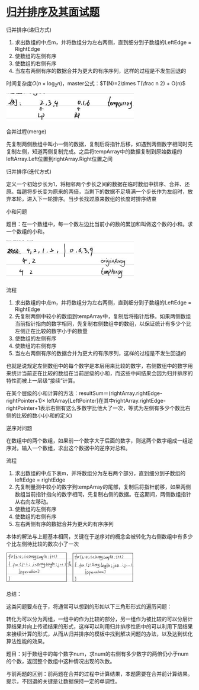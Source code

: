 # [归并排序及其面试题](https://www.bilibili.com/video/BV1sovaemESv)

归并排序(递归方式)

1. 求出数组的中点m，并将数组分为左右两侧，直到细分到子数组的LeftEdge = RightEdge
2. 使数组的左侧有序
3. 使数组的右侧有序
4. 当左右两侧有序的数据合并为更大的有序序列，这样的过程是不发生回退的

时间复杂度$O(n\times\log_{2}{n})$，master公式：$T(N)=2\times T(\frac n 2) + O(n)$

![img](./Assets/clip_image002.jpg)

合并过程(merge)

先复制两侧数组中叫小一侧的数据，复制后将指针后移，如遇到两侧数字相同时先复制左侧，知道两侧复制完成。之后将tempArray中的数据复制到原始数组的leftArray.Left位置到rightArray.Right位置之间

归并排序(迭代方式)

定义一个初始步长为1，将相邻两个步长之间的数据在临时数组中排序、合并、还原。每趟将步长变为原来的两倍，当剩下的数据不足填满一个步长作为左组时，放弃本轮，进入下一轮排序。当步长找过原来数组的长度时排序结束

小和问题

题目：在一个数组中，每一个数左边比当前小的数的累加和叫做这个数的小和。求一个数组的小和。

![img](./Assets/clip_image004.jpg)

流程

1. 求出数组的中点m，并将数组分为左右两侧，直到细分到子数组的LeftEdge = RightEdge
2. 先复制两侧中较小的数组到tempArray中，复制后将指针后移。如果两侧数组当前指针指向的数字相同，先复制右侧数组中的数组，以保证统计有多少个比左侧正在比较的数字小于的数量
3. 使数组的左侧有序
4. 使数组的右侧有序
5. 当左右两侧有序的数据合并为更大的有序序列，这样的过程是不发生回退的

也就是说规定左侧数组中的每个数字是本层用来比较的数字，右侧数组中的数字用来统计当前正在比较的数组在当前层级的小和，而这些中间结果会因为归并排序的特性而被上一层级“接续”计算。

在某个层级的小和计算的方法：resultSum＝(rightArray.rightEdge-rightPointer+1)$\times$ leftArray\[LeftPointer\]在其中rightArray.rightEdge-rightPointer+1表示右侧有这么多数字比他大了一次，等式为左侧有多少个数比右侧的比较的数小(小和的定义)

逆序对问题

在数组中的两个数组，如果前一个数字大于后面的数字，则这两个数字组成一组逆序对。输入一个数组，求出这个数据中的逆序对总和。

流程

1. 求出数组的中点下表m，并将数组分为左右两个部分，直到细分到子数组的leftEdge = rightEdge
2. 先复制量测中较小的数字到tempArray的尾部，复制后将指针前移，如果两侧数组当前指针指向的数字相同，先复制右侧的数据。在这期间，两侧数组指针从右向左移动。
3. 使数组的左侧有序
4. 使数组的右侧有序
5. 左右两侧有序的数据合并为更大的有序序列

本体的解法与上题基本相同，关键在于逆序对的概念会被转化为右侧数组中有多少个比左侧待比较的数次小了一次

![img](./Assets/clip_image006.jpg)

总结：

这类问题要点在于，将通常可以想到的形如以下三角形形式的遍历问题：

 

转化为可以分为两组，一组中的作为比较的部分，另一组作为被比较的可以分层计算结果并向上传递结果的形式，这样可以利用归并排序性质中的可以利用下层结果来接续计算的形式，从而从归并排序的模板中找到解决问题的办法，以及达到优化算法性能的效果。

 

题目：对于数组中的每个数字num，求num的右侧有多少数字的两倍仍小于num的个数，返回整个数组中这种情况出现的次数。

与前两题的区别：前两题在合并的过程中计算结果，本题需要在合并前计算结果。提示，不回退的关键是让数据保持一定的单调性。

~~~c#

~~~

